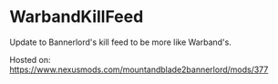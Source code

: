 # WarbandKillFeed
 Update to Bannerlord's kill feed to be more like Warband's.
 
 Hosted on: https://www.nexusmods.com/mountandblade2bannerlord/mods/377
